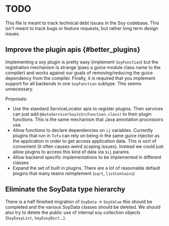 # TODO

This file is meant to track technical debt issues in the Soy codebase. This
isn't meant to track bugs or feature requests, but rather long term design
issues.

## Improve the plugin apis {#better_plugins}

Implementing a soy plugin is pretty easy (implement `SoyFunction`) but the
registration mechanism is strange (pass a guice module class name to the
compiler) and works against our goals of removing/reducing the guice dependency
from the compiler. Finally, it is required that you implement support for all
backends in one `SoyFunction` subtype. This seems unnecessary.

Proposals:

*   Use the standard ServiceLocator apis to register plugins. Then services can
    just add `@AutoService(SoyJsSrcFunction.class)` to their plugin functions.
    This is the same mechanism that Java annotation processors use.
*   Allow functions to declare dependencies on `ij` variables. Currently plugins
    that run in `Tofu` can rely on being in the same guice injector as the
    application in order to get access application data. This is sort of
    convenient (it often causes weird scoping issues). Instead we could just
    allow plugins to access this kind of data via `$ij` params.
*   Allow backend specific implementations to be implemented in different
    classes
*   Expand the set of built in plugins. There are a lot of reasonable default
    plugins that many teams reimplement (`sqrt`, `listContains`)

## Eliminate the SoyData type hierarchy

There is a half finished migration of `SoyData` -> `SoyValue` this should be
completed and the various SoyData classes should be deleted. We should also try
to delete the public use of internal soy collection objects (`SoyEasyList`,
`SoyEasyDict`...).
